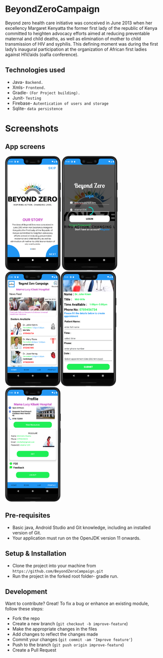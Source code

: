 # BeyondZeroCampaign
Beyond zero health care initiative was conceived in June 2013 when her excellency
Margaret Kenyatta the former first lady of the republic of Kenya committed to heighten advocacy efforts
aimed at reducing preventable maternal and child deaths, as well as elimination of mother to
child transmission of HIV and syphilis. This defining moment was during the first lady’s
inaugural participation at the organization of African first ladies against HIV/aids (oafla
conference).

## Technologies used
* Java- `Backend.`
* Xmls- `Frontend.`
* Gradle- `(For Project building).`
* Junit- `Testing`
* Firebase- `Autentication of users and storage`
* Sqlite- `data persistence`

# Screenshots
## App screens
<img src="Images/land.png" width="180" > <img src="Images/login.png" width="180" >
<img src="Images/home.png" width="180" ><img src="Images/book.png" width="180" >
<img src="Images/profile.png" width="180" >


## Pre-requisites
- Basic java, Android Studio and Git knowledge, including an installed version of Git.
- Your application must run on the OpenJDK version 11 onwards.

## Setup & Installation
* Clone the project into your machine from `https://github.com/BeyondZeroCampaign.git`
* Run the project in the forked root folder- gradle run.

## Development
Want to contribute? Great!
To fix a bug or enhance an existing module, follow these steps:

- Fork the repo
- Create a new branch (`git checkout -b improve-feature`)
- Make the appropriate changes in the files
- Add changes to reflect the changes made
- Commit your changes (`git commit -am 'Improve feature'`)
- Push to the branch (`git push origin improve-feature`)
- Create a Pull Request
